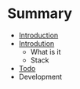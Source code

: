 # Summary

* [Introduction](README.md)
* [Introdution](docs/introdution.md)
   * What is it
   * Stack
* [Todo](docs/todo.md)
* Development

